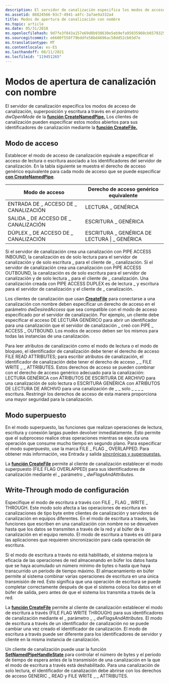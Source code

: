 ```yaml
---
description: El servidor de canalización especifica los modos de acceso de canalización, superposición y escritura a través en el parámetro dwOpenMode de la función CreateNamedPipe. Los clientes de canalización pueden especificar estos modos abiertos para sus identificadores de canalización mediante la función CreateFile.
ms.assetid: 88824566-93c7-4941-a4fc-3a7ae9a332a4
title: Modos de apertura de canalización con nombre
ms.topic: article
ms.date: 05/31/2018
ms.openlocfilehash: 9d7fe3f843a157e69d8b938630e5eb9efa95035960cb6578325be6bddd5d93c5
ms.sourcegitcommit: e6600f550f79bddfe58bd4696ac50dd52cb03d7e
ms.translationtype: MT
ms.contentlocale: es-ES
ms.lasthandoff: 08/11/2021
ms.locfileid: "119451265"
---
```

# <a name="named-pipe-open-modes"></a>Modos de apertura de canalización con nombre

El servidor de canalización especifica los modos de acceso de canalización, superposición y escritura a través en el *parámetro dwOpenMode* de la [**función CreateNamedPipe.**](/windows/desktop/api/Winbase/nf-winbase-createnamedpipea) Los clientes de canalización pueden especificar estos modos abiertos para sus identificadores de canalización mediante la [**función CreateFile.**](/windows/desktop/api/fileapi/nf-fileapi-createfilea)

## <a name="access-mode"></a>Modo de acceso

Establecer el modo de acceso de canalización equivale a especificar el acceso de lectura o escritura asociado a los identificadores del servidor de canalización. En la tabla siguiente se muestra el derecho de acceso genérico equivalente para cada modo de acceso que se puede especificar [**con CreateNamedPipe**](/windows/desktop/api/Winbase/nf-winbase-createnamedpipea).



| Modo de acceso            | Derecho de acceso genérico equivalente |
|------------------------|---------------------------------|
| ENTRADA DE \_ ACCESO DE \_ CANALIZACIÓN  | LECTURA \_ GENÉRICA                   |
| SALIDA \_ DE ACCESO DE \_ CANALIZACIÓN | ESCRITURA \_ GENÉRICA                  |
| DÚPLEX \_ DE ACCESO DE \_ CANALIZACIÓN   | ESCRITURA \_ GENÉRICA DE LECTURA \| \_ GENÉRICA |



 

Si el servidor de canalización crea una canalización con PIPE ACCESS INBOUND, la canalización es de solo lectura para el servidor de canalización y de solo escritura \_ para el cliente de \_ canalización. Si el servidor de canalización crea una canalización con PIPE ACCESS OUTBOUND, la canalización es de solo escritura para el servidor de canalización y de solo lectura \_ para el cliente de \_ canalización. Una canalización creada con PIPE ACCESS DUPLEX es de lectura \_ y escritura para el servidor de canalización y el cliente de \_ canalización.

Los clientes de canalización que usan [**CreateFile**](/windows/desktop/api/fileapi/nf-fileapi-createfilea) para conectarse a una canalización con nombre deben especificar un derecho de acceso en el parámetro *dwDesiredAccess* que sea compatible con el modo de acceso especificado por el servidor de canalización. Por ejemplo, un cliente debe especificar el acceso DE LECTURA GENÉRICO para abrir un identificador para una canalización que el servidor de canalización \_ creó con PIPE \_ ACCESS \_ OUTBOUND. Los modos de acceso deben ser los mismos para todas las instancias de una canalización.

Para leer atributos de canalización como el modo de lectura o el modo de bloqueo, el identificador de canalización debe tener el derecho de acceso FILE READ ATTRIBUTES; para escribir atributos de canalización, el identificador de canalización debe tener el derecho de acceso \_ \_ FILE WRITE \_ \_ ATTRIBUTES. Estos derechos de acceso se pueden combinar con el derecho de acceso genérico adecuado para la canalización: LECTURA GENÉRICA con ATRIBUTOS DE ESCRITURA DE ARCHIVO para una canalización de solo lectura o ESCRITURA GENÉRICA con ATRIBUTOS DE LECTURA DE ARCHIVO para una canalización de \_ \_ solo \_ \_ \_ \_ escritura. Restringir los derechos de acceso de esta manera proporciona una mayor seguridad para la canalización.

## <a name="overlapped-mode"></a>Modo superpuesto

En el modo superpuesto, las funciones que realizan operaciones de lectura, escritura y conexión largas pueden devolver inmediatamente. Esto permite que el subproceso realice otras operaciones mientras se ejecuta una operación que consume mucho tiempo en segundo plano. Para especificar el modo superpuesto, use la marca FILE \_ FLAG \_ OVERLAPPED. Para obtener más información, vea Entrada y salida [sincrónicas y superpuestas.](synchronous-and-overlapped-input-and-output.md)

La [**función CreateFile**](/windows/desktop/api/fileapi/nf-fileapi-createfilea) permite al cliente de canalización establecer el modo superpuesto (FILE FLAG OVERLAPPED) para sus identificadores de canalización mediante el \_ parámetro \_ *dwFlagsAndAttributes.*

## <a name="write-through-mode"></a>Write-Through modo de configuración

Especifique el modo de escritura a través con FILE \_ FLAG \_ WRITE \_ THROUGH. Este modo solo afecta a las operaciones de escritura en canalizaciones de tipo byte entre clientes de canalización y servidores de canalización en equipos diferentes. En el modo de escritura a través, las funciones que escriben en una canalización con nombre no se devuelven hasta que los datos se transmiten a través de la red y al búfer de la canalización en el equipo remoto. El modo de escritura a través es útil para las aplicaciones que requieren sincronización para cada operación de escritura.

Si el modo de escritura a través no está habilitado, el sistema mejora la eficacia de las operaciones de red almacenando en búfer los datos hasta que se haya acumulado un número mínimo de bytes o hasta que haya transcurrido un período de tiempo máximo. El almacenamiento en búfer permite al sistema combinar varias operaciones de escritura en una única transmisión de red. Esto significa que una operación de escritura se puede completar correctamente después de que el sistema coloca los datos en el búfer de salida, pero antes de que el sistema los transmita a través de la red.

La [**función CreateFile**](/windows/desktop/api/fileapi/nf-fileapi-createfilea) permite al cliente de canalización establecer el modo de escritura a través (FILE FLAG WRITE THROUGH) para sus identificadores de canalización mediante el \_ parámetro \_ \_ *dwFlagsAndAttributes.* El modo de escritura a través de un identificador de canalización no se puede cambiar una vez creado el identificador de canalización. El modo de escritura a través puede ser diferente para los identificadores de servidor y cliente en la misma instancia de canalización.

Un cliente de canalización puede usar la función [**SetNamedPipeHandleState**](/windows/win32/api/namedpipeapi/nf-namedpipeapi-setnamedpipehandlestate) para controlar el número de bytes y el período de tiempo de espera antes de la transmisión de una canalización en la que el modo de escritura a través está deshabilitado. Para una canalización de solo lectura, el identificador de canalización debe abrirse con los derechos de acceso GENERIC \_ READ y FILE WRITE \_ \_ ATTRIBUTES.

 

 
